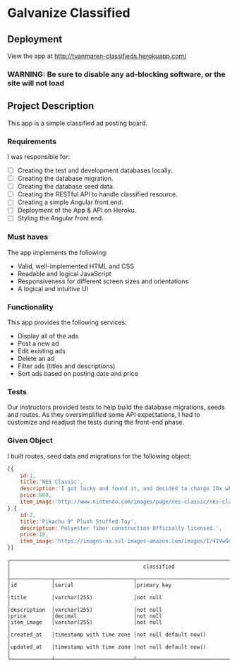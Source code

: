 # Galvanize Classified

## Deployment

View the app at http://tvanmaren-classifieds.herokuapp.com/
### WARNING: Be sure to disable any ad-blocking software, or the site will not load

## Project Description

This app is a simple classified ad posting board.

### Requirements

I was responsible for:

- [ ] Creating the test and development databases locally.
- [ ] Creating the database migration.
- [ ] Creating the database seed data.
- [ ] Creating the RESTful API to handle classified resource.
- [ ] Creating a simple Angular front end.
- [ ] Deployment of the App & API on Heroku.
- [ ] Styling the Angular front end.

### Must haves

The app implements the following:

- Valid, well-implemented HTML and CSS
- Readable and logical JavaScript
- Responsiveness for different screen sizes and orientations
- A logical and intuitive UI

### Functionality

This app provides the following services:

- Display all of the ads
- Post a new ad
- Edit existing ads
- Delete an ad
- Filter ads (titles and descriptions)
- Sort ads based on posting date and price

### Tests

Our instructors provided tests to help build the database migrations, seeds and routes. As they oversimplified some API expectations, I had to customize and readjust the tests during the front-end phase.

### Given Object

I built routes, seed data and migrations for the following object:

```javascript
[{
	id:1,
  	title:'NES Classic',
  	description:'I got lucky and found it, and decided to charge 10x what it was worth.',
	price:600,
	item_image:'http://www.nintendo.com/images/page/nes-classic/nes-classic-edition-box.png'
},{
	id:2,
  	title:'Pikachu 9" Plush Stuffed Toy',
  	description:'Polyester fiber construction Officially licensed.',
	price:10,
	item_image:'https://images-na.ssl-images-amazon.com/images/I/41VwGotRZsL._SY300_.jpg'
}]
```

```text
┌──────────────────────────────────────────────────────────────────────────────────────────┐
│                                          classified                                        │
├─────────────┬─────────────────────────┬──────────────────────────────────────────────────┤
│id           │serial                   │primary key                                       │
|title        │varchar(255)             │not null                                          │
|description  │varchar(255)             │not null      
|price        │decimal                  │not null      
|item_image   │varchar(255)             │not null                                          │
│created_at   │timestamp with time zone │not null default now()                            │
│updated_at   │timestamp with time zone │not null default now()                            │
└─────────────┴─────────────────────────┴──────────────────────────────────────────────────┘
```
